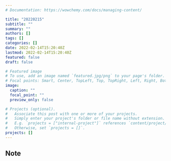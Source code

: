 ```yaml
---
# Documentation: https://wowchemy.com/docs/managing-content/

title: "20220215"
subtitle: ""
summary: ""
authors: []
tags: []
categories: []
date: 2022-02-14T15:20:40Z
lastmod: 2022-02-14T15:20:40Z
featured: false
draft: false

# Featured image
# To use, add an image named `featured.jpg/png` to your page's folder.
# Focal points: Smart, Center, TopLeft, Top, TopRight, Left, Right, BottomLeft, Bottom, BottomRight.
image:
  caption: ""
  focal_point: ""
  preview_only: false

# Projects (optional).
#   Associate this post with one or more of your projects.
#   Simply enter your project's folder or file name without extension.
#   E.g. `projects = ["internal-project"]` references `content/project/deep-learning/index.md`.
#   Otherwise, set `projects = []`.
projects: []
---
```


## Note

